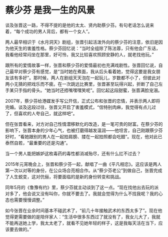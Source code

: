 # 蔡少芬 是我一生的风景

谈及张晋这一路，不得不提的是他的太太、贤内助蔡少芬。有句老话怎么说来着，“每个成功的男人背后，都有一个女人”。 

两人最早相识于《水月洞天》剧组，张晋引起活泼外向的蔡少芬的注意，依旧是因为他天生的害羞性格。蔡少芬回忆说：“当时全组除了陈法蓉，只有他会广东话，我看他经常闷坐在那里，好可怜，我又比较喜欢照顾安静的人，就老找他玩。” 

跟所有的爱情故事一样，张晋和蔡少芬的爱情最初也充满戏剧性。张晋回忆说，自己最早对蔡少芬有感觉，是“当时她在煮面，我从后头看着她，觉得这要是我女朋友该有多好”。那时候，两人在剧组天天泡在一起玩儿，岁数都不小了，但彼此对两小无猜的把戏乐而不疲。在一次跳远比赛里，张晋甚至玩得兴起，折断了自己左手某只手指的骨头。“她当时还捂嘴嘿嘿笑呢”。回忆起这段甜蜜，张晋满脸宠溺。 

2007年，蔡少芬给港媒发手写公开信，正式公布和张晋的恋情，并表示两人即将完婚。谈及这段过往，张晋又开启了害羞模式，“信特别肉麻，我觉得有点儿过了，但喜欢的人夸自己，就这样吧”。 

但在张晋看来，对方对自己性情潜移默化的改造，是一笔可贵的财富。在蔡少芬的影响下，张晋本身的少年心气，也被打磨得越发温润——他坦言，自己刚跟蔡少芬好时，“看她跟别的男人在一起拍肩膀、搂在一起拍照都会吃醋”。现在，他对此已泰然自若，“最重要的还是沟通”。 

当一个男人能把嫉妒这枚毒药的毒性都消减殆尽，还有什么扛不过去？ 

2015年元宵晚会上，张晋和蔡少芬一起，献唱了一曲《平凡相恋》。这应该是两人第一次以对等的身份，在公众场合亮相合作。从“蔡少芬老公”到做自己，张晋完成了人生蜕变，这对伉俪，将要面临的是新的身份转变和挑战。 

同年5月的《鲁豫有约》里，蔡少芬就主动谈到了这一点。“现在找他出去玩的派对多了，他会说又没有叫你，你就不要去了。我就会觉得为什么不找我呢？我的心态也需要慢慢调整。” 

如今张晋在业余时间基本不碰武术了，“前几十年接触武术的东西太多了”。现在他觉得更需要做的是陪伴家人：“生活中很多东西过了就没有了，我女儿大了，我就不能再送她上学，我太太老了，就看不见她年轻的样子，这是我每天活在当下，应该要去做的。”